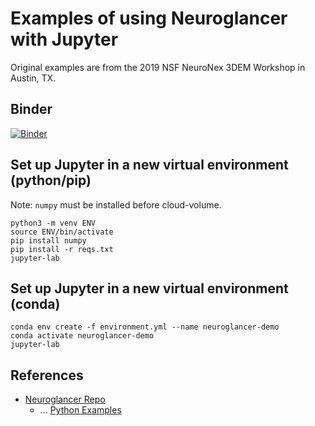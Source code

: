 # Examples of using Neuroglancer with Jupyter

Original examples are from the 2019 NSF NeuroNex 3DEM Workshop in Austin, TX.

## Binder

[![Binder](https://mybinder.org/badge_logo.svg)](https://mybinder.org/v2/gh/perlman/neuroglancer-example-notebooks/master?urlpath=lab)

## Set up Jupyter in a new virtual environment (python/pip)

Note: `numpy` must be installed before cloud-volume.

```
python3 -m venv ENV
source ENV/bin/activate
pip install numpy
pip install -r reqs.txt
jupyter-lab
```

## Set up Jupyter in a new virtual environment (conda)

```
conda env create -f environment.yml --name neuroglancer-demo
conda activate neuroglancer-demo
jupyter-lab
```

## References

* [Neuroglancer Repo](https://github.com/google/neuroglancer)
  * ... [Python Examples](https://github.com/google/neuroglancer/tree/master/python)

